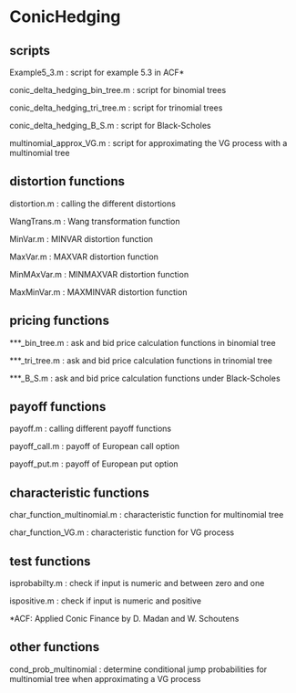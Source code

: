 ConicHedging
============

## scripts

Example5_3.m : script for example 5.3 in ACF*

conic_delta_hedging_bin_tree.m : script for binomial trees

conic_delta_hedging_tri_tree.m : script for trinomial trees

conic_delta_hedging_B_S.m : script for Black-Scholes

multinomial_approx_VG.m : script for approximating the VG process with a multinomial tree

## distortion functions

distortion.m : calling the different distortions

WangTrans.m : Wang transformation function

MinVar.m    : MINVAR distortion function

MaxVar.m    : MAXVAR distortion function

MinMAxVar.m : MINMAXVAR distortion function

MaxMinVar.m : MAXMINVAR distortion function 

## pricing functions

***_bin_tree.m : ask and bid price calculation functions in binomial tree

***_tri_tree.m : ask and bid price calculation functions in trinomial tree

***_B_S.m : ask and bid price calculation functions under Black-Scholes

## payoff functions

payoff.m : calling different payoff functions

payoff_call.m : payoff of European call option

payoff_put.m : payoff of European put option

## characteristic functions

char_function_multinomial.m : characteristic function for multinomial tree

char_function_VG.m : characteristic function for VG process

## test functions

isprobabilty.m : check if input is  numeric and between zero and one

ispositive.m : check if input is  numeric and positive

*ACF: Applied Conic Finance by D. Madan and W. Schoutens 

## other functions

cond_prob_multinomial : determine conditional jump probabilities for multinomial tree when approximating a VG process